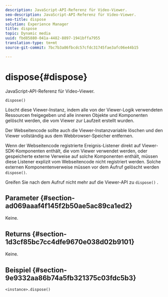 ```yaml
---
description: JavaScript-API-Referenz für Video-Viewer.
seo-description: JavaScript-API-Referenz für Video-Viewer.
seo-title: dispose
solution: Experience Manager
title: dispose
topic: Dynamic media
uuid: fbd85880-041a-4482-8897-1941bffa7955
translation-type: tm+mt
source-git-commit: 7bc7b3a86fbcdc57cfdc31745fae3afc06e44b15

---
```



# dispose{#dispose}

JavaScript-API-Referenz für Video-Viewer.

`dispose()`

Löscht diese Viewer-Instanz, indem alle von der Viewer-Logik verwendeten Ressourcen freigegeben und alle inneren Objekte und Komponenten gelöscht werden, die vom Viewer zur Laufzeit erstellt wurden.

Der Webseitencode sollte auch die Viewer-Instanzvariable löschen und den Viewer vollständig aus dem Webbrowser-Speicher entfernen.

Wenn der Webseitencode registrierte Ereignis-Listener direkt auf Viewer-SDK-Komponenten enthält, die vom Viewer verwendet werden, oder gespeicherte externe Verweise auf solche Komponenten enthält, müssen diese Listener explizit vom Webseitencode nicht registriert werden. Solche externen Komponentenverweise müssen vor dem Aufruf gelöscht werden `dispose()`.

Greifen Sie nach dem Aufruf nicht mehr auf die Viewer-API zu `dispose()` .

## Parameter {#section-ad069aaaf4f145f2b50ae5ac89ca1ed2}

Keine.

## Returns {#section-1d3cf85bc7cc4dfe9670e038d02b9101}

Keine.

## Beispiel {#section-9e9332aa86b74a5fb321375c03fdc5b3}

```
<instance>.dispose()
```

